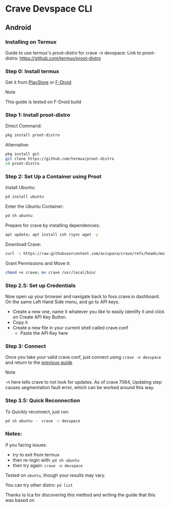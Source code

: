 # Crave Devspace CLI
## Android
### Installing on Termux

Guide to use termux's proot-distro for crave -n devspace:
Link to proot-distro: https://github.com/termux/proot-distro

### Step 0: Install termux
Get it from [PlayStore](https://play.google.com/store/apps/details?id=com.termux&hl=en_IN) or [F-Droid](https://f-droid.org/en/packages/com.termux/)

> [!NOTE]  
> This guide is tested on F-Droid build
### Step 1: Install proot-distro
Direct Command:
```bash
pkg install proot-distro
```

Alternative:
```bash
pkg install git
git clone https://github.com/termux/proot-distro
cd proot-distro
```

### Step 2: Set Up a Container using Proot
Install Ubuntu:
```bash
pd install ubuntu
```

Enter the Ubuntu Container:
```bash
pd sh ubuntu
```

Prepare for crave by installing dependencies:
```bash
apt update; apt install ssh rsync wget -y
```

Download Crave:
```bash
curl -s https://raw.githubusercontent.com/accupara/crave/refs/heads/master/get_crave.sh | bash -s --
```

Grant Permissions and Move it:
```bash
chmod +x crave; mv crave /usr/local/bin/
```

### Step 2.5: Set up Credentials
Now open up your browser and navigate back to foss.crave.io dashboard. On the same Left Hand Side menu, and go to API keys.
- Create a new one, name it whatever you like to easily identify it and
click on Create API Key Button.
- Copy it
- Create a new file in your current shell called crave.conf
    - Paste the API Key here
### Step 3: Connect
Once you take your valid crave.conf, just connect using `crave -n devspace` and return to the [previous guide](/wiki/Crave_Devspace.md#setting-up-the-project)

> [!NOTE]  
> -n here tells crave to not look for updates. As of crave 7064, Updating step causes segmentation fault error, which can be worked around this way.

### Step 3.5: Quick Reconnection
To Quickly reconnect, just run:
```bash
pd sh ubuntu -- crave -n devspace
```

### Notes: 
if you facing issues:
- try to exit from termux
- then re-login with: 
    `pd sh ubuntu`
- then try again:
    `crave -n devspace`

Tested on `ubuntu`, though your results may vary.

You can try other distro: 
`pd list`

Thanks to Ica for discovering this method and writing the guide that this was based on